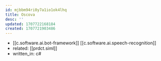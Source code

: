 ```yaml
---
id: mjbbm94ri0y7a1io1ok4lhq
title: Oscova
desc: ''
updated: 1707722168184
created: 1707721903486
---
```


- [[c.software.ai.bot-framework]] [[c.software.ai.speech-recognition]]
- related: [[prdct.siml]]
- written_in: c#